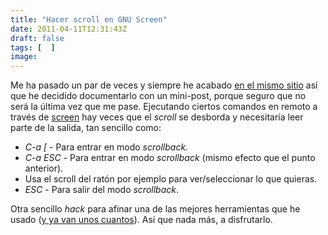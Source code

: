 ```yaml
---
title: "Hacer scroll en GNU Screen"
date: 2011-04-11T12:31:43Z
draft: false
tags: [  ]
image: 
---
```


<p>
	Me ha pasado un par de veces y siempre he acabado <a href="http://www.saltycrane.com/blog/2008/01/how-to-scroll-in-gnu-screen/">en el mismo sitio</a> as&iacute; que he decidido documentarlo con un mini-post, porque seguro que no ser&aacute; la &uacute;ltima vez que me pase. Ejecutando ciertos comandos en remoto a trav&eacute;s de <a href="http://www.gnu.org/software/screen/">screen</a> hay veces que el <em>scroll</em> se desborda y necesitar&iacute;a leer parte de la salida, tan sencillo como:</p>
<ul>
	<li>
		<em>C-a [</em> - Para entrar en modo <em>scrollback.</em></li>
	<li>
		<em>C-a ESC</em> - Para entrar en modo <em>scrollback</em> (mismo efecto que el punto anterior).</li>
	<li>
		Usa el scroll del rat&oacute;n por ejemplo para ver/seleccionar lo que quieras.</li>
	<li>
		<em>ESC</em> - Para salir del modo <em>scrollback</em>.</li>
</ul>
<p>
	Otra sencillo <em>hack</em> para afinar una de las mejores herramientas que he usado (<a href="http://www.userlinux.net/tag-screen/">y ya van unos cuantos</a>). As&iacute; que nada m&aacute;s, a disfrutarlo.</p>
